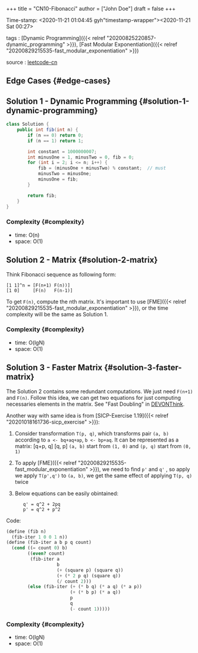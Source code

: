 +++
title = "CN10-Fibonacci"
author = ["John Doe"]
draft = false
+++

Time-stamp: <2020-11-21 01:04:45 gyh"timestamp-wrapper"><span class="timestamp">&lt;2020-11-21 Sat 00:27&gt;</span></span>

tags
: [Dynamic Programming]({{< relref "20200825220857-dynamic_programming" >}}), [Fast Modular Exponentiation]({{< relref "20200829215535-fast_modular_exponentiation" >}})

source
: [leetcode-cn](https://leetcode-cn.com/problems/fei-bo-na-qi-shu-lie-lcof/)


## Edge Cases {#edge-cases}


## Solution 1 - Dynamic Programming {#solution-1-dynamic-programming}

```java
class Solution {
    public int fib(int n) {
        if (n == 0) return 0;
        if (n == 1) return 1;

        int constant = 1000000007;
        int minusOne = 1, minusTwo = 0, fib = 0;
        for (int i = 2; i <= n; i++) {
            fib = (minusOne + minusTwo) % constant;  // must
            minusTwo = minusOne;
            minusOne = fib;
        }

        return fib;
    }
}
```


### Complexity {#complexity}

-   time: O(n)
-   space: O(1)


## Solution 2 - Matrix {#solution-2-matrix}

Think Fibonacci sequence as following form:

```nil
[1 1]^n = [F(n+1) F(n))]
[1 0]     [F(n)   F(n-1)]
```

To get `F(n)`, compute the nth matrix.
It's important to use [FME]({{< relref "20200829215535-fast_modular_exponentiation" >}}), or the time complexity will be the same as Solution 1.


### Complexity {#complexity}

-   time: O(lgN)
-   space: O(1)


## Solution 3 - Faster Matrix {#solution-3-faster-matrix}

The Solution 2 contains some redundant computations. We just need `F(n+1)` and `F(n)`. Follow this idea, we can get two equations for just computing necessaries elements in the matrix. See "Fast Doubling" in [DEVONThink](//B099898C-3165-4CA8-BB46-A10AC39C2A97).

Another way with same idea is from [SICP-Exercise 1.19]({{< relref "20201018161736-sicp_exercise" >}}):

1.  Consider transformation `T(p, q)`, which transforms pair `(a, b)` according to `a <- bq+aq+ap`, `b <- bp+aq`. It can be represented as a matrix:
    [q+p, q]
    [q,   p]
    `(a, b)` start from `(1, 0)` and `(p, q)` start from `(0, 1)`
2.  To apply [FME]({{< relref "20200829215535-fast_modular_exponentiation" >}}), we need to find `p'` and `q'` , so apply we apply `T(p',q')` to `(a, b)`, we get the same effect of applying `T(p, q)` twice
3.  Below equations can be easily obintained:

    ```nil
       q' = q^2 + 2pq
       p' = q^2 + p^2
    ```

Code:

```scheme
(define (fib n)
  (fib-iter 1 0 0 1 n))
(define (fib-iter a b p q count)
  (cond ((= count 0) b)
        ((even? count)
         (fib-iter a
                   b
                   (+ (square p) (square q))
                   (+ (* 2 p q) (square q))
                   (/ count 2)))
        (else (fib-iter (+ (* b q) (* a q) (* a p))
                        (+ (* b p) (* a q))
                        p
                        q
                        (- count 1)))))
```


### Complexity {#complexity}

-   time: O(lgN)
-   space: O(1)
